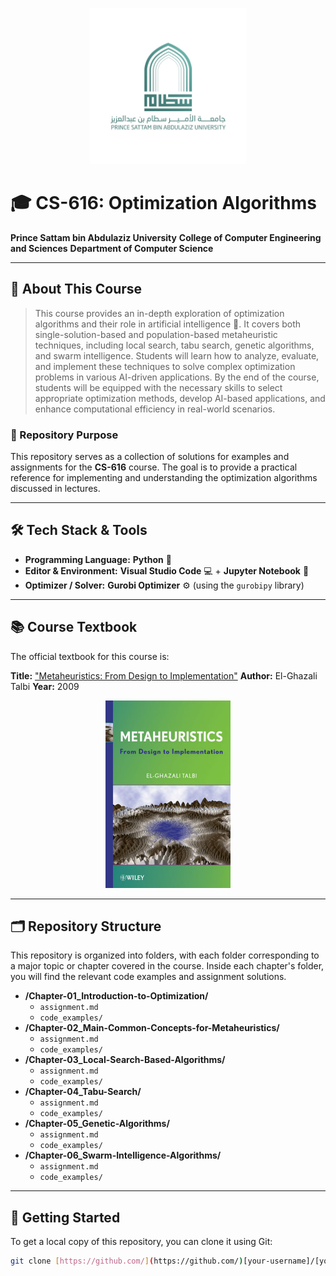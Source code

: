 <p align="center">
  <img src="https://raw.githubusercontent.com/Mohammed-Alanazii/CS616--Optimization-Algorithms/main/IMG-20230527-WA0002%20(1).jpg" alt="Prince Sattam bin Abdulaziz University Logo" width="250">
</p>

# 🎓 CS-616: Optimization Algorithms

**Prince Sattam bin Abdulaziz University**
**College of Computer Engineering and Sciences**
**Department of Computer Science**

---

## 📖 About This Course

> This course provides an in-depth exploration of optimization algorithms and their role in artificial intelligence 🧠. It covers both single-solution-based and population-based metaheuristic techniques, including local search, tabu search, genetic algorithms, and swarm intelligence. Students will learn how to analyze, evaluate, and implement these techniques to solve complex optimization problems in various AI-driven applications. By the end of the course, students will be equipped with the necessary skills to select appropriate optimization methods, develop AI-based applications, and enhance computational efficiency in real-world scenarios.

### 🎯 Repository Purpose

This repository serves as a collection of solutions for examples and assignments for the **CS-616** course. The goal is to provide a practical reference for implementing and understanding the optimization algorithms discussed in lectures.

---

## 🛠️ Tech Stack & Tools

* **Programming Language:** **Python** 🐍
* **Editor & Environment:** **Visual Studio Code** 💻 + **Jupyter Notebook** 📓
* **Optimizer / Solver:** **Gurobi Optimizer** ⚙️ (using the `gurobipy` library)

---

## 📚 Course Textbook

The official textbook for this course is:

**Title:** ["Metaheuristics: From Design to Implementation"](https://www.wiley.com/en-us/Metaheuristics%3A+From+Design+to+Implementation-p-9780470278581)
**Author:** El-Ghazali Talbi
**Year:** 2009

<p align="center">
  <img src="https://raw.githubusercontent.com/Mohammed-Alanazii/CS616--Optimization-Algorithms/main/0470278587.jpg" alt="Book Cover" width="200">
</p>

---

## 🗂️ Repository Structure

This repository is organized into folders, with each folder corresponding to a major topic or chapter covered in the course. Inside each chapter's folder, you will find the relevant code examples and assignment solutions.

* **/Chapter-01\_Introduction-to-Optimization/**
    * `assignment.md`
    * `code_examples/`
* **/Chapter-02\_Main-Common-Concepts-for-Metaheuristics/**
    * `assignment.md`
    * `code_examples/`
* **/Chapter-03\_Local-Search-Based-Algorithms/**
    * `assignment.md`
    * `code_examples/`
* **/Chapter-04\_Tabu-Search/**
    * `assignment.md`
    * `code_examples/`
* **/Chapter-05\_Genetic-Algorithms/**
    * `assignment.md`
    * `code_examples/`
* **/Chapter-06\_Swarm-Intelligence-Algorithms/**
    * `assignment.md`
    * `code_examples/`

---

## 🚀 Getting Started

To get a local copy of this repository, you can clone it using Git:

```sh
git clone [https://github.com/](https://github.com/)[your-username]/[your-repo-name].git
